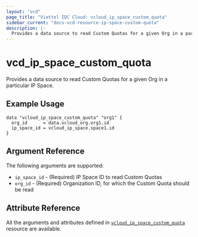 ```yaml
---
layout: "vcd"
page_title: "Viettel IDC Cloud: vcloud_ip_space_custom_quota"
sidebar_current: "docs-vcd-resource-ip-space-custom-quota"
description: |-
  Provides a data source to read Custom Quotas for a given Org in a particular IP Space.
---
```


# vcd\_ip\_space\_custom\_quota

Provides a data source to read Custom Quotas for a given Org in a particular IP Space.

## Example Usage

```hcl
data "vcloud_ip_space_custom_quota" "org1" {
  org_id      = data.vcloud_org.org1.id
  ip_space_id = vcloud_ip_space.space1.id
}
```

## Argument Reference

The following arguments are supported:

* `ip_space_id` - (Required) IP Space ID to read Custom Quotas
* `org_id` - (Required) Organization ID, for which the Custom Quota should be read

## Attribute Reference

All the arguments and attributes defined in
[`vcloud_ip_space_custom_quota`](/providers/vmware/vcd/latest/docs/resources/ip_space_custom_quota)
resource are available.
